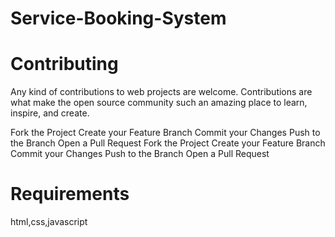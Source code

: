 # Service-Booking-System

# Contributing

Any kind of contributions to web projects are welcome. Contributions are what make the open source community such an amazing place to learn, inspire, and create.

Fork the Project
Create your Feature Branch
Commit your Changes
Push to the Branch
Open a Pull Request
Fork the Project
Create your Feature Branch
Commit your Changes
Push to the Branch
Open a Pull Request

# Requirements

html,css,javascript
